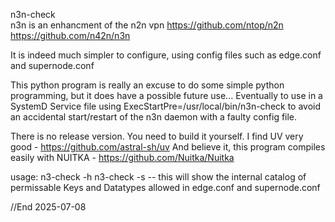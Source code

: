 n3n-check  
n3n is an enhancment of the n2n vpn
https://github.com/ntop/n2n
https://github.com/n42n/n3n

It is indeed much simpler to configure, using config files such as edge.conf and supernode.conf

This python program is really an excuse to do some simple python programming, but it does have a possible future use...
Eventually to use in a SystemD Service file using ExecStartPre=/usr/local/bin/n3n-check to avoid an accidental start/restart of the n3n daemon with a faulty config file.

There is no release version. You need to build it yourself.
I find UV very good - https://github.com/astral-sh/uv
And believe it, this program compiles easily with NUITKA - https://github.com/Nuitka/Nuitka

usage:
n3-check -h
n3-check -s
-- this will show the internal catalog of permissable Keys and Datatypes allowed in edge.conf and supernode.conf


//End
2025-07-08


